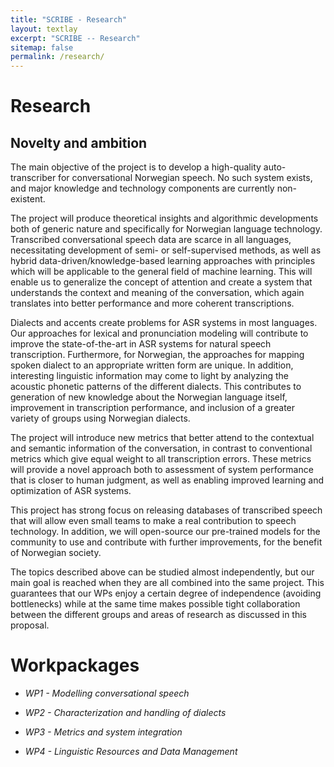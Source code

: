 ```yaml
---
title: "SCRIBE - Research"
layout: textlay
excerpt: "SCRIBE -- Research"
sitemap: false
permalink: /research/
---
```


# Research

## Novelty and ambition
The main objective of the project is to develop a high-quality auto-transcriber for conversational Norwegian speech. No such system exists, and major knowledge and technology components are currently non-existent.

The project will produce theoretical insights and algorithmic developments both of generic nature and specifically for Norwegian language technology. Transcribed conversational speech data are scarce in all languages,
necessitating development of semi- or self-supervised methods, as well as hybrid data-driven/knowledge-based learning approaches with principles which will be applicable to the general field of machine learning. This will
enable us to generalize the concept of attention and create a system that understands the context and meaning of the conversation, which again translates into better performance and more coherent transcriptions.

Dialects and accents create problems for ASR systems in most languages. Our approaches for lexical and pronunciation modeling will contribute to improve the state-of-the-art in ASR systems for natural speech transcription. Furthermore, for Norwegian, the approaches for mapping spoken dialect to an appropriate written form are unique. In addition, interesting linguistic information may come to light by analyzing the acoustic
phonetic patterns of the different dialects. This contributes to generation of new knowledge about the Norwegian language itself, improvement in transcription performance, and inclusion of a greater variety of groups
using Norwegian dialects.

The project will introduce new metrics that better attend to the contextual and semantic information of the conversation, in contrast to conventional metrics which give equal weight to all transcription errors. These metrics will provide a novel approach both to assessment of system performance that is closer to human judgment, as well as enabling improved learning and optimization of ASR systems.

This project has strong focus on releasing databases of transcribed speech that will allow even small teams to make a real contribution to speech technology. In addition, we will open-source our pre-trained models for
the community to use and contribute with further improvements, for the benefit of Norwegian society.

The topics described above can be studied almost independently, but our main goal is reached when they are all combined into the same project. This guarantees that our WPs enjoy a certain degree of independence
(avoiding bottlenecks) while at the same time makes possible tight collaboration between the different groups and areas of research as discussed in this proposal.

# Workpackages

- *WP1 - Modelling conversational speech*

- *WP2 - Characterization and handling of dialects*

- *WP3 - Metrics and system integration*

- *WP4 - Linguistic Resources and Data Management*
